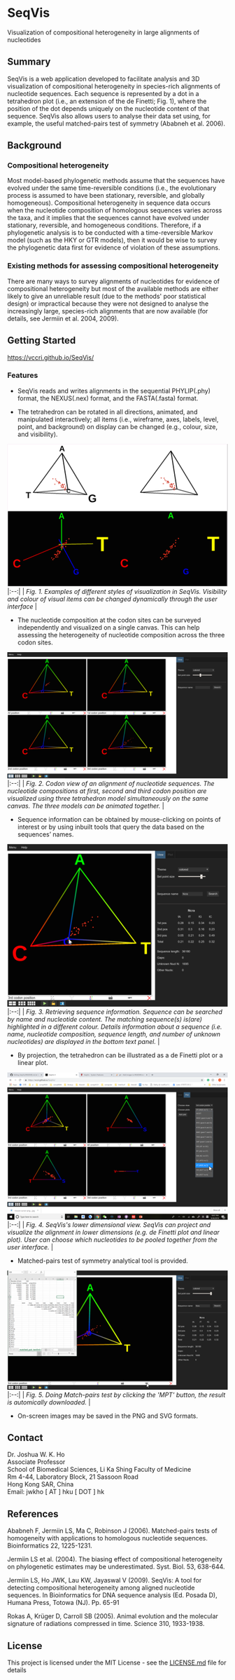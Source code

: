 # SeqVis

Visualization of compositional heterogeneity in large alignments of nucleotides

## Summary

SeqVis is a web application developed to facilitate analysis and 3D visualization of compositional heterogeneity in species-rich alignments of nucleotide sequences. Each sequence is represented by a dot in a tetrahedron plot (i.e., an extension of the de Finetti; Fig. 1), where the position of the dot depends uniquely on the nucleotide content of that sequence. SeqVis also allows users to analyse their data set using, for example, the useful matched-pairs test of symmetry (Ababneh et al. 2006).

## Background

### Compositional heterogeneity

Most model-based phylogenetic methods assume that the sequences have evolved under the same time-reversible conditions (i.e., the evolutionary process is assumed to have been stationary, reversible, and globally homogeneous). Compositional heterogeneity in sequence data occurs when the nucleotide composition of homologous sequences varies across the taxa, and it implies that the sequences cannot have evolved under stationary, reversible, and homogeneous conditions. Therefore, if a phylogenetic analysis is to be conducted with a time-reversible Markov model (such as the HKY or GTR models), then it would be wise to survey the phylogenetic data first for evidence of violation of these assumptions.

### Existing methods for assessing compositional heterogeneity

There are many ways to survey alignments of nucleotides for evidence of compositional heterogeneity but most of the available methods are either likely to give an unreliable result (due to the methods' poor statistical design) or impractical because they were not designed to analyse the increasingly large, species-rich alignments that are now available (for details, see Jermiin et al. 2004, 2009).

## Getting Started

https://vccri.github.io/SeqVis/

### Features

* SeqVis reads and writes alignments in the sequential PHYLIP(.phy) format, the NEXUS(.nex) format, and the FASTA(.fasta) format.

* The tetrahedron can be rotated in all directions, animated, and manipulated interactively; all items (i.e., wireframe, axes, labels, level, point, and background) on display can be changed (e.g., colour, size, and visibility).

![image](/image/readme_pics/differentDisplay.png?raw=true)
|:--:| 
| *Fig. 1. Examples of different styles of visualization in SeqVis. Visibility and colour of visual items can be changed dynamically through the user interface* |

* The nucleotide composition at the codon sites can be surveyed independently and visualized on a single canvas. This can help assessing the heterogeneity of nucleotide composition across the three codon sites.

![image](/image/readme_pics/codonView.png?raw=true)
|:--:| 
| *Fig. 2. Codon view of an alignment of nucleotide sequences. The nucleotide compositions at first, second and third codon position are visualized using three tetrahedron model simultaneously on the same canvas. The three models can be animated together.* |

* Sequence information can be obtained by mouse-clicking on points of interest or by using inbuilt tools that query the data based on the sequences’ names.

![image](/image/readme_pics/search.png?raw=true)
|:--:| 
| *Fig. 3. Retrieving sequence information. Sequence can be searched by name and nucleotide content. The matching sequence(s) is(are) highlighted in a different colour. Details information about a sequence (i.e. name, nucleotide composition, sequence length, and number of unknown nucleotides) are displayed in the bottom text panel.* |

* By projection, the tetrahedron can be illustrated as a de Finetti plot or a linear plot.

![image](/image/readme_pics/differentPlot.png?raw=true)
|:--:| 
| *Fig. 4. SeqVis's lower dimensional view. SeqVis can project and visualize the alignment in lower dimensions (e.g. de Finetti plot and linear plot). User can choose which nucleotides to be pooled together from the user interface.* |

* Matched-pairs test of symmetry analytical tool is provided.

![image](/image/readme_pics/matchedPairTest.png?raw=true)
|:--:| 
| *Fig. 5. Doing Match-pairs test by clicking the 'MPT' button, the result is automically downloaded.* |

* On-screen images may be saved in the PNG and SVG formats.

## Contact

Dr. Joshua W. K. Ho<br />
Associate Professor<br />
School of Biomedical Sciences, Li Ka Shing Faculty of Medicine<br />
Rm 4-44, Laboratory Block, 21 Sassoon Road<br />
Hong Kong SAR, China<br />
Email: jwkho [ AT ] hku [ DOT ] hk 

## References
Ababneh F, Jermiin LS, Ma C, Robinson J (2006). Matched-pairs tests of homogeneity with applications to homologous nucleotide sequences. Bioinformatics 22, 1225-1231.<br /> 

Jermiin LS et al. (2004). The biasing effect of compositional heterogeneity on phylogenetic estimates may be underestimated. Syst. Biol. 53, 638-644.<br /> 

Jermiin LS, Ho JWK, Lau KW, Jayaswal V (2009). SeqVis: A tool for detecting compositional heterogeneity among aligned nucleotide sequences. In Bioinformatics for DNA sequence analysis (Ed. Posada D), Humana Press, Totowa (NJ). Pp. 65-91<br /> 

Rokas A, Krüger D, Carroll SB (2005). Animal evolution and the molecular signature of radiations compressed in time. Science 310, 1933-1938.<br />

## License

This project is licensed under the MIT License - see the [LICENSE.md](LICENSE.md) file for details
